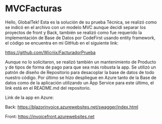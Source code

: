 # MVCFacturas

Hello, GlobalTek!
Esta es la solución de su prueba Técnica, se realizó como se indicó en el archivo con un modelo MVC aunque decidí separar los proyectos de front y Back, también se realizó como fue requerido la implementación de Base de Datos por CodeFirst usando entity framework, el código se encuentra en mi GitHub en el siguiente link:

https://github.com/Wicriix/FacturadorPrueba

Aunque no lo solicitaron, se realizó también un mantenimiento de Producto y de tipos de forma de pago para que sea más robusta la app. Se utilizó un patrón de diseño de Repositorio para desacoplar la base de datos de todo nuestro código. Por último se hizo despliegue en Azure tanto de la Base de datos como de la aplicación utilizando un App Service para este último, el link está en el README.md del repositorio.

Link de la app en Azure:

Back:
https://blazorinvoice.azurewebsites.net/swagger/index.html

Front:
https://invoicefront.azurewebsites.net
